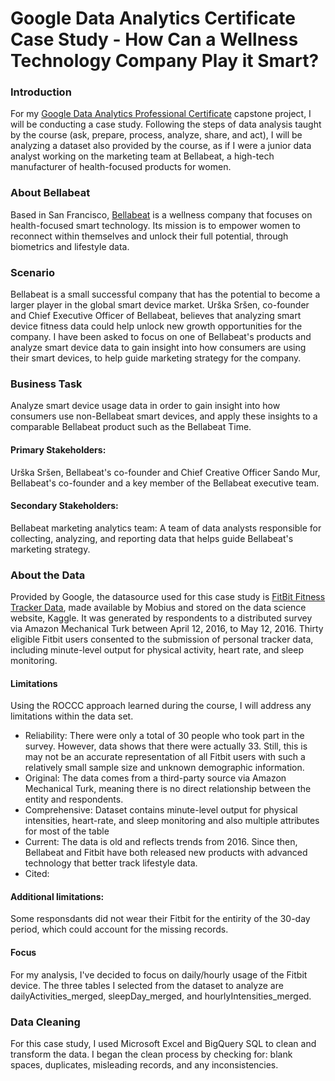 # Google Data Analytics Certificate Case Study - How Can a Wellness Technology Company Play it Smart?

### Introduction
For my [Google Data Analytics Professional Certificate](https://www.coursera.org/professional-certificates/google-data-analytics?utm_source=google&utm_medium=institutions&utm_campaign=gwgsite-gDigital-paidha-sem-bk-gen-exa-glp-br-null&_ga=2.244797261.950290879.1660862123-1096932820.1658185357&_gac=1.149812676.1658444207.Cj0KCQjw8uOWBhDXARIsAOxKJ2HwpFHSnMZDJDQv74Qkx3-MUYDeY6LNt4vm-XZ9zN0puUniH0tZM0kaAlafEALw_wcB) capstone project, I will be conducting a case study. Following the steps of data analysis taught by the course (ask, prepare, process, analyze, share, and act), I will be analyzing a dataset also provided by the course, as if I were a junior data analyst working on the marketing team at Bellabeat, a high-tech manufacturer of health-focused products for women.

### About Bellabeat 
Based in San Francisco, [Bellabeat](https://bellabeat.com/) is a wellness company that focuses on health-focused smart technology. Its mission is to empower women to reconnect within themselves and unlock their full potential, through biometrics and lifestyle data.

### Scenario 
Bellabeat is a small successful company that has the potential to become a larger player in the global smart device market. Urška Sršen, co-founder and Chief Executive Officer of Bellabeat, believes that analyzing smart device fitness data could help unlock new growth opportunities for the company. I have been asked to focus on one of Bellabeat's products and analyze smart device data to gain insight into how consumers are using their smart devices, to help guide marketing strategy for the company.

### Business Task
Analyze smart device usage data in order to gain insight into how consumers use non-Bellabeat smart devices, and apply these insights to a comparable Bellabeat product such as the Bellabeat Time.

#### Primary Stakeholders: 
Urška Sršen, Bellabeat's co-founder and Chief Creative Officer
Sando Mur, Bellabeat's co-founder and a key member of the Bellabeat executive team. 

#### Secondary Stakeholders: 
Bellabeat marketing analytics team: A team of data analysts responsible for collecting, analyzing, and reporting data that helps guide Bellabeat's marketing strategy.

### About the Data 
Provided by Google, the datasource used for this case study is [FitBit Fitness Tracker Data](https://www.kaggle.com/datasets/arashnic/fitbit), made available by Mobius and stored on the data science website, Kaggle. It was generated by respondents to a distributed survey via Amazon Mechanical Turk between April 12, 2016, to May 12, 2016. Thirty eligible Fitbit users consented to the submission of personal tracker data, including minute-level output for physical activity, heart rate, and sleep monitoring.

#### Limitations
Using the ROCCC approach learned during the course, I will address any limitations within the data set. 
- Reliability: There were only a total of 30 people who took part in the survey. However, data shows that there were actually 33. Still, this is may not be an accurate representation of all Fitbit users with such a relatively small sample size and unknown demographic information. 
- Original: The data comes from a third-party source via Amazon Mechanical Turk, meaning there is no direct relationship between the entity and respondents. 
- Comprehensive: Dataset contains minute-level output for physical intensities, heart-rate, and sleep monitoring and also multiple attributes for most of the table
- Current: The data is old and reflects trends from 2016. Since then, Bellabeat and Fitbit have both released new products with advanced technology that better track lifestyle data.
- Cited:  

#### Additional limitations: 
Some responsdants did not wear their Fitbit for the entirity of the 30-day period, which could account for the missing records. 

#### Focus
For my analysis, I've decided to focus on daily/hourly usage of the Fitbit device. The three tables I selected from the dataset to analyze are dailyActivities_merged, sleepDay_merged, and hourlyIntensities_merged.

### Data Cleaning 
For this case study, I used Microsoft Excel and BigQuery SQL to clean and transform the data. I began the clean process by checking for: blank spaces, duplicates, misleading records, and any inconsistencies.
